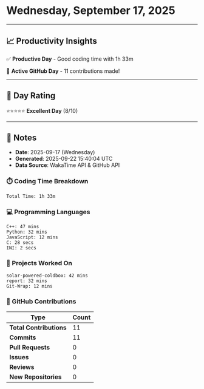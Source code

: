 # Wednesday, September 17, 2025

---

## 📈 Productivity Insights

✅ **Productive Day** - Good coding time with 1h 33m

🚀 **Active GitHub Day** - 11 contributions made!

---

## 🎯 Day Rating

⭐⭐⭐⭐⭐ **Excellent Day** (8/10)

---

## 📝 Notes

- **Date**: 2025-09-17 (Wednesday)
- **Generated**: 2025-09-22 15:40:04 UTC
- **Data Source**: WakaTime API & GitHub API


### ⏱️ Coding Time Breakdown

```
Total Time: 1h 33m
```

### 💻 Programming Languages

```
C++: 47 mins
Python: 32 mins
JavaScript: 12 mins
C: 28 secs
INI: 2 secs
```

### 📂 Projects Worked On

```
solar-powered-coldbox: 42 mins
report: 32 mins
Git-Wrap: 12 mins

```


### 🐙 GitHub Contributions

| Type | Count |
|------|-------|
| **Total Contributions** | 11 |
| **Commits** | 11 |
| **Pull Requests** | 0 |
| **Issues** | 0 |
| **Reviews** | 0 |
| **New Repositories** | 0 |

